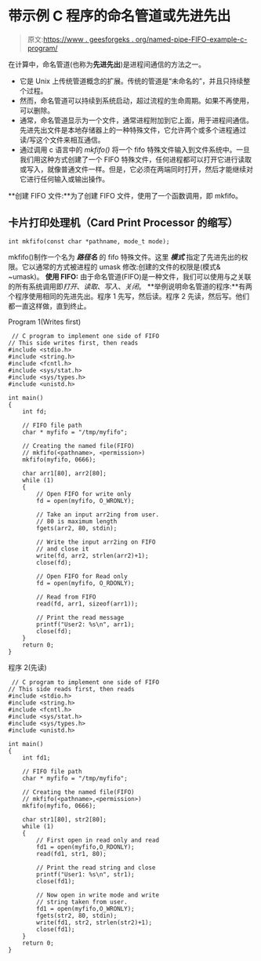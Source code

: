 # 带示例 C 程序的命名管道或先进先出

> 原文:[https://www . geesforgeks . org/named-pipe-FIFO-example-c-program/](https://www.geeksforgeeks.org/named-pipe-fifo-example-c-program/)

在计算中，命名管道(也称为**先进先出**)是进程间通信的方法之一。

*   它是 Unix 上传统管道概念的扩展。传统的管道是“未命名的”，并且只持续整个过程。
*   然而，命名管道可以持续到系统启动，超过流程的生命周期。如果不再使用，可以删除。
*   通常，命名管道显示为一个文件，通常进程附加到它上面，用于进程间通信。先进先出文件是本地存储器上的一种特殊文件，它允许两个或多个进程通过读/写这个文件来相互通信。
*   通过调用 c 语言中的 *mkfifo()* 将一个 fifo 特殊文件输入到文件系统中。一旦我们用这种方式创建了一个 FIFO 特殊文件，任何进程都可以打开它进行读取或写入，就像普通文件一样。但是，它必须在两端同时打开，然后才能继续对它进行任何输入或输出操作。

**创建 FIFO 文件:**为了创建 FIFO 文件，使用了一个函数调用，即 mkfifo。

## 卡片打印处理机（Card Print Processor 的缩写）

```
int mkfifo(const char *pathname, mode_t mode);
```

mkfifo()制作一个名为 ***路径名*** 的 fifo 特殊文件。这里 ***模式*** 指定了先进先出的权限。它以通常的方式被进程的 umask 修改:创建的文件的权限是(模式& ~umask)。
**使用 FIFO:** 由于命名管道(FIFO)是一种文件，我们可以使用与之关联的所有系统调用即*打开*、*读取*、*写入*、*关闭*。
**举例说明命名管道的程序:**有两个程序使用相同的先进先出。程序 1 先写，然后读。程序 2 先读，然后写。他们都一直这样做，直到终止。

<gfg-tab role="tab" slot="tab" id="gfg-tab-0">Program 1(Writes first)</gfg-tab><gfg-panel role="tabpanel" slot="panel" id="gfg-panel-0" data-code-lang="C"></gfg-panel>

```
 // C program to implement one side of FIFO
// This side writes first, then reads
#include <stdio.h>
#include <string.h>
#include <fcntl.h>
#include <sys/stat.h>
#include <sys/types.h>
#include <unistd.h>

int main()
{
    int fd;

    // FIFO file path
    char * myfifo = "/tmp/myfifo";

    // Creating the named file(FIFO)
    // mkfifo(<pathname>, <permission>)
    mkfifo(myfifo, 0666);

    char arr1[80], arr2[80];
    while (1)
    {
        // Open FIFO for write only
        fd = open(myfifo, O_WRONLY);

        // Take an input arr2ing from user.
        // 80 is maximum length
        fgets(arr2, 80, stdin);

        // Write the input arr2ing on FIFO
        // and close it
        write(fd, arr2, strlen(arr2)+1);
        close(fd);

        // Open FIFO for Read only
        fd = open(myfifo, O_RDONLY);

        // Read from FIFO
        read(fd, arr1, sizeof(arr1));

        // Print the read message
        printf("User2: %s\n", arr1);
        close(fd);
    }
    return 0;
} 
```

<gfg-tab role="tab" slot="tab" id="gfg-tab-1">程序 2(先读)</gfg-tab><gfg-panel role="tabpanel" slot="panel" id="gfg-panel-1" data-code-lang="C"></gfg-panel>

```
 // C program to implement one side of FIFO
// This side reads first, then reads
#include <stdio.h>
#include <string.h>
#include <fcntl.h>
#include <sys/stat.h>
#include <sys/types.h>
#include <unistd.h>

int main()
{
    int fd1;

    // FIFO file path
    char * myfifo = "/tmp/myfifo";

    // Creating the named file(FIFO)
    // mkfifo(<pathname>,<permission>)
    mkfifo(myfifo, 0666);

    char str1[80], str2[80];
    while (1)
    {
        // First open in read only and read
        fd1 = open(myfifo,O_RDONLY);
        read(fd1, str1, 80);

        // Print the read string and close
        printf("User1: %s\n", str1);
        close(fd1);

        // Now open in write mode and write
        // string taken from user.
        fd1 = open(myfifo,O_WRONLY);
        fgets(str2, 80, stdin);
        write(fd1, str2, strlen(str2)+1);
        close(fd1);
    }
    return 0;
} 
```